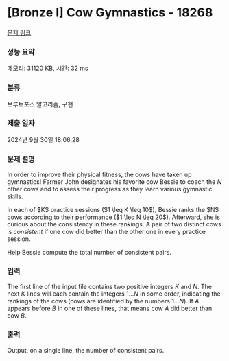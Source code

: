 # [Bronze I] Cow Gymnastics - 18268 

[문제 링크](https://www.acmicpc.net/problem/18268) 

### 성능 요약

메모리: 31120 KB, 시간: 32 ms

### 분류

브루트포스 알고리즘, 구현

### 제출 일자

2024년 9월 30일 18:06:28

### 문제 설명

In order to improve their physical fitness, the cows have taken up gymnastics!
Farmer John designates his favorite cow Bessie to coach the $N$ other cows and
to assess their progress as they learn various gymnastic skills.

<p>In each of $K$ practice sessions ($1 \leq K \leq 10$), Bessie ranks the $N$ cows according to their 
performance ($1 \leq N \leq 20$).  Afterward, she is curious about the consistency in these rankings.
A pair of two distinct cows is <em>consistent</em> if one cow did better than the
other one in every practice session.

</p><p>Help Bessie compute the total number of consistent pairs.
				</p>

### 입력 

 The first line of the input file contains two positive integers $K$ and $N$. The next $K$ lines will each contain the
integers $1 \ldots N$ in some order, indicating the rankings of the cows (cows
are identified by the numbers $1 \ldots N$). If $A$ appears before $B$ in one of
these lines, that means cow $A$ did better than cow $B$.

### 출력 

 Output, on a single line, the number of consistent pairs.

